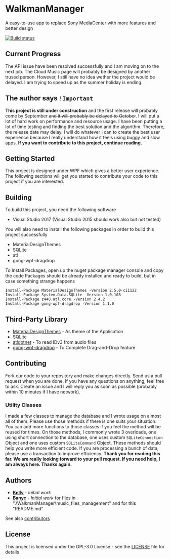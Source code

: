 ﻿# WalkmanManager
A easy-to-use app to replace Sony MediaCenter with more features and better design

[![Build status](https://ci.appveyor.com/api/projects/status/0a2g6wl6x9mh53bl?svg=true)](https://ci.appveyor.com/project/guo40020/walkmanmanager)

## Current Progress
The API issue have been resolved successfully and I am moving on to the next job. The Cloud Music page will probably be designed by another trused person. However, I still have no idea wether the project would be delayed. I am trying to speed up as the summer holiday is ending.

## The author says `!Important`

**This project is still under construction** and the first release will probably come by September ~~and it will probably be delayed to October~~.
I will put a lot of hard work on performance and resource usage. I have been putting a lot of time testing and finding the best solution and the algorithm. Therefore, the release date may delay. I will do whatever I can to create the best user experience because I really understand how it feels using buggy and slow apps.
**If you want to contribute to this project, continue reading.**

## Getting Started

This project is designed under WPF which gives a better user experience. The following sections will get you started to contribute your code to this project if you are interested.

## Building

To build this project, you need the following software

- Visual Studio 2017 (Visual Studio 2015 should work also but not tested)

You will also need to install the following packages in order to build this project successfully
 - MaterialDesignThemes
 - SQLite
 - atl
 - gong-wpf-dragdrop

 To Install Packages, open up the nuget package manager console and copy the code
 Packages should be already installed and ready to build, but in case something strange happens

    Install-Package MaterialDesignThemes -Version 2.5.0-ci1122
	Install-Package System.Data.SQLite -Version 1.0.108
	Install-Package z440.atl.core -Version 2.4.2
	Install-Package gong-wpf-dragdrop -Version 1.1.0

## Third-Party Library

* [MaterialDesignThemes](https://github.com/MaterialDesignInXAML/MaterialDesignInXamlToolkit) - As theme of the Application
* SQLite
* [atldotnet](https://github.com/Zeugma440/atldotnet) - To read IDv3 from audio files
* [gong-wpf-dragdrop](https://github.com/punker76/gong-wpf-dragdrop) - To Complete Drag-and-Drop feature

## Contributing

Fork our code to your repository and make changes directly. Send us a pull request when you are done. If you have any questions on anything, feel free to ask. Create an issue and I will reply you as soon as possible (probably within 10 minutes if I have network).

### Utility Classes
I made a few classes to manage the database and I wrote usage on almost all of them. Please use those methods if there is one suits your situation. You can add more functions to those classes if you feel the method will be reused for times. On those methods, I commonly wrote 3 overloads, one using short connection to the database, one uses custom `SQLiteConnection` Object and one uses custom `SQLiteCommand` Object. These methods should help you write more efficient code. If you are processing a bunch of data, please use a transaction to improve efficiency.
**Thank you for reading this far. We are really looking forward to your pull request. If you need help, I am always here. Thanks again.**

## Authors

* [**Kelly**](https://github.com/guo40020) - *Initial work*
* [**Banyc**](https://github.com/Banyc) - *Initial work* for files in ".\WalkmanManager\music_files_management\" and for this "README.md"

See also [contributors](https://github.com/guo40020/WalkmanManager/graphs/contributors)

## License

This project is licensed under the GPL-3.0 License - see the [LICENSE](LICENSE) file for details

